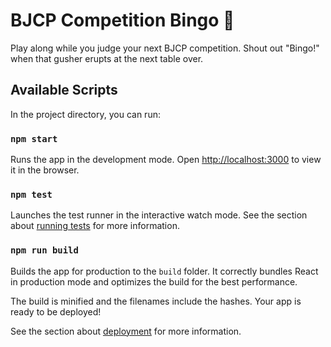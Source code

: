 # BJCP Competition Bingo 🍻

Play along while you judge your next BJCP competition. Shout out "Bingo!" when
that gusher erupts at the next table over.

## Available Scripts

In the project directory, you can run:

### `npm start`

Runs the app in the development mode. Open [http://localhost:3000](http://localhost:3000)
to view it in the browser.

### `npm test`

Launches the test runner in the interactive watch mode. See the section about
[running tests](https://facebook.github.io/create-react-app/docs/running-tests)
for more information.

### `npm run build`

Builds the app for production to the `build` folder. It correctly bundles React
in production mode and optimizes the build for the best performance.

The build is minified and the filenames include the hashes. Your app is ready to
be deployed!

See the section about [deployment](https://facebook.github.io/create-react-app/docs/deployment) 
for more information.
